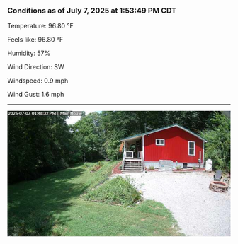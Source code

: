 ### Conditions as of July 7, 2025 at 1:53:49 PM CDT 

Temperature: 96.80 &deg;F

Feels like: 96.80 &deg;F

Humidity: 57%

Wind Direction: SW

Windspeed: 0.9 mph

Wind Gust: 1.6 mph

---

<img src="./images/latest.jpeg"/>

